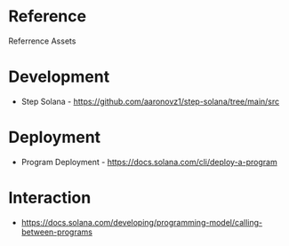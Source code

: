 # Reference
Referrence Assets 

# Development
- Step Solana - https://github.com/aaronovz1/step-solana/tree/main/src

# Deployment 
- Program Deployment - https://docs.solana.com/cli/deploy-a-program

# Interaction
- https://docs.solana.com/developing/programming-model/calling-between-programs
